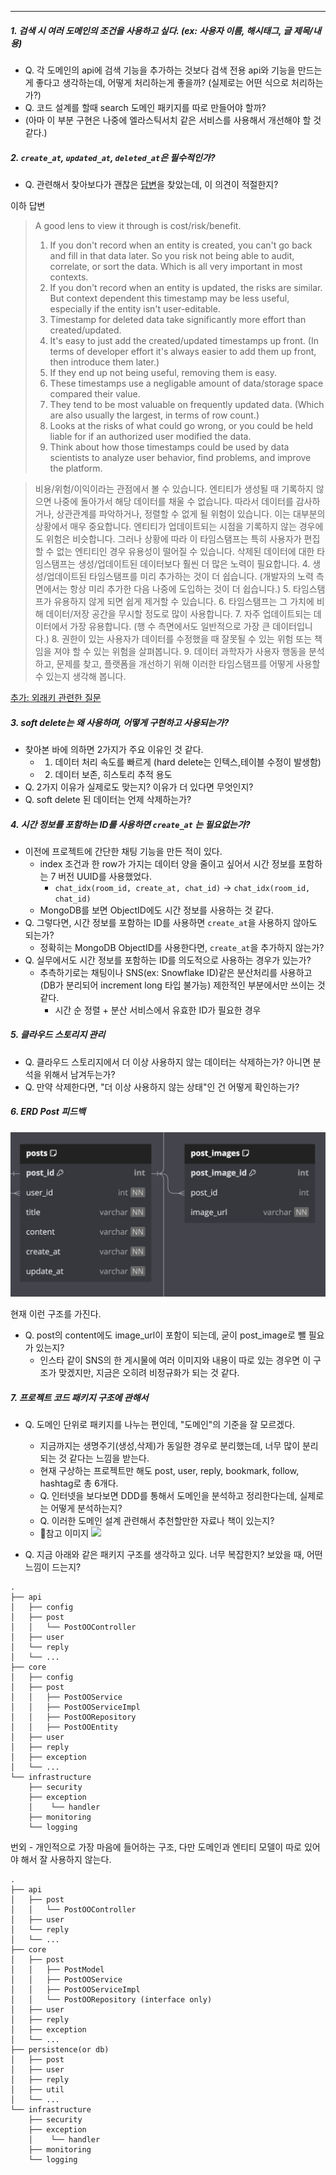 - - -

##### 1. 검색 시 여러 도메인의 조건을 사용하고 싶다. (ex: 사용자 이름, 해시태그, 글 제목/내용)

- Q. 각 도메인의 api에 검색 기능을 추가하는 것보다 검색 전용 api와 기능을 만드는게 좋다고 생각하는데, 어떻게 처리하는게 좋을까? (실제로는 어떤 식으로 처리하는가?)
- Q. 코드 설계를 할때 search 도메인 패키지를 따로 만들어야 할까?
- (아마 이 부분 구현은 나중에 엘라스틱서치 같은 서비스를 사용해서 개선해야 할 것 같다.)

##### 2. `create_at`, `updated_at`, `deleted_at`은 필수적인가?

- Q. 관련해서 찾아보다가 괜찮은 [답변](https://www.reddit.com/r/Database/comments/t226up/created_at_updated_at_from_date_thru_date_on/)을 찾았는데, 이 의견이 적절한지? 

이하 답변
>   A good lens to view it through is cost/risk/benefit.
>   1. If you don't record when an entity is created, you can't go back and fill in that data later. So you risk not being able to audit, correlate, or sort the data. Which is all very important in most contexts.
>   2. If you don't record when an entity is updated, the risks are similar. But context dependent this timestamp may be less useful, especially if the entity isn't user-editable.
>   3. Timestamp for deleted data take significantly more effort than created/updated.
>   4. It's easy to just add the created/updated timestamps up front. (In terms of developer effort it's always easier to add them up front, then introduce them later.)
>   5. If they end up not being useful, removing them is easy.
>   6. These timestamps use a negligable amount of data/storage space compared their value.
>   7. They tend to be most valuable on frequently updated data. (Which are also usually the largest, in terms of row count.)
>   8. Looks at the risks of what could go wrong, or you could be held liable for if an authorized user modified the data.
>   9. Think about how those timestamps could be used by data scientists to analyze user behavior, find problems, and improve the platform.

> 비용/위험/이익이라는 관점에서 볼 수 있습니다.
> 엔티티가 생성될 때 기록하지 않으면 나중에 돌아가서 해당 데이터를 채울 수 없습니다. 따라서 데이터를 감사하거나, 상관관계를 파악하거나, 정렬할 수 없게 될 위험이 있습니다. 이는 대부분의 상황에서 매우 중요합니다.
> 엔티티가 업데이트되는 시점을 기록하지 않는 경우에도 위험은 비슷합니다. 그러나 상황에 따라 이 타임스탬프는 특히 사용자가 편집할 수 없는 엔티티인 경우 유용성이 떨어질 수 있습니다.
> 삭제된 데이터에 대한 타임스탬프는 생성/업데이트된 데이터보다 훨씬 더 많은 노력이 필요합니다.
> 4. 생성/업데이트된 타임스탬프를 미리 추가하는 것이 더 쉽습니다. (개발자의 노력 측면에서는 항상 미리 추가한 다음 나중에 도입하는 것이 더 쉽습니다.)
> 5. 타임스탬프가 유용하지 않게 되면 쉽게 제거할 수 있습니다.
> 6. 타임스탬프는 그 가치에 비해 데이터/저장 공간을 무시할 정도로 많이 사용합니다.
> 7. 자주 업데이트되는 데이터에서 가장 유용합니다. (행 수 측면에서도 일반적으로 가장 큰 데이터입니다.)
> 8. 권한이 있는 사용자가 데이터를 수정했을 때 잘못될 수 있는 위험 또는 책임을 져야 할 수 있는 위험을 살펴봅니다.
> 9. 데이터 과학자가 사용자 행동을 분석하고, 문제를 찾고, 플랫폼을 개선하기 위해 이러한 타임스탬프를 어떻게 사용할 수 있는지 생각해 봅니다.

[추가: 외래키 관련한 질문](https://dataedo.com/blog/why-there-are-no-foreign-keys-in-your-database-referential-integrity-checks)
##### 3. soft delete는 왜 사용하며, 어떻게 구현하고 사용되는가?

- 찾아본 바에 의하면 2가지가 주요 이유인 것 같다.
	- 1. 데이터 처리 속도를 빠르게 (hard delete는 인텍스,테이블 수정이 발생함)
	- 2. 데이터 보존, 히스토리 추적 용도 
- Q. 2가지 이유가 실제로도 맞는지? 이유가 더 있다면 무엇인지?
- Q. soft delete 된 데이터는 언제 삭제하는가?

##### 4. 시간 정보를 포함하는 ID를 사용하면 `create_at` 는 필요없는가?

- 이전에 프로젝트에 간단한 채팅 기능을 만든 적이 있다.
	- index 조건과 한 row가 가지는 데이터 양을 줄이고 싶어서 시간 정보를 포함하는 7 버전 UUID를 사용했었다.
		- `chat_idx(room_id, create_at, chat_id)` -> `chat_idx(room_id, chat_id)`
	- MongoDB를 보면 ObjectID에도 시간 정보를 사용하는 것 같다.
- Q. 그렇다면, 시간 정보를 포함하는 ID를 사용하면 `create_at`을 사용하지 않아도 되는가?
	- 정확히는 MongoDB ObjectID를 사용한다면, `create_at`을 추가하지 않는가?
- Q. 실무에서도 시간 정보를 포함하는 ID를 의도적으로 사용하는 경우가 있는가?
	- 추측하기로는 채팅이나 SNS(ex: Snowflake ID)같은 분산처리를 사용하고 (DB가 분리되어 increment long 타입 불가능) 제한적인 부분에서만 쓰이는 것 같다.
		- 시간 순 정렬 + 분산 서비스에서 유효한 ID가 필요한 경우

##### 5. 클라우드 스토리지 관리

- Q. 클라우드 스토리지에서 더 이상 사용하지 않는 데이터는 삭제하는가? 아니면 분석을 위해서 남겨두는가?
- Q. 만약 삭제한다면, "더 이상 사용하지 않는 상태"인 건 어떻게 확인하는가?

##### 6. ERD Post 피드백

![post-erd](./post-erd.png)

현재 이런 구조를 가진다.

- Q. post의 content에도 image_url이 포함이 되는데, 굳이 post_image로 뺄 필요가 있는지?
	- 인스타 같이 SNS의 한 게시물에 여러 이미지와 내용이 따로 있는 경우면 이 구조가 맞겠지만, 지금은 오히려 비정규화가 되는 것 같다.

##### 7. 프로젝트 코드 패키지 구조에 관해서

- Q. 도메인 단위로 패키지를 나누는 편인데, "도메인"의 기준을 잘 모르겠다.
	- 지금까지는 생명주기(생성,삭제)가 동일한 경우로 분리했는데, 너무 많이 분리되는 것 같다는 느낌을 받는다.
	- 현재 구상하는 프로젝트만 해도 post, user, reply, bookmark, follow, hashtag로 총 6개다.
	- Q. 인터넷을 보다보면 DDD를 통해서 도메인을 분석하고 정리한다는데, 실제로는 어떻게 분석하는지?
	- Q. 이러한 도메인 설계 관련해서 추천할만한 자료나 책이 있는지?
	- 참고 이미지 ![](https://blog.kakaocdn.net/dn/dVup1i/btrvMHqtJEW/kATwqqQkYskxS2XFBd2oPK/img.png)

- Q. 지금 아래와 같은 패키지 구조를 생각하고 있다. 너무 복잡한지? 보았을 때, 어떤 느낌이 드는지?

```
.
├── api
│   ├── config
│   ├── post
│   │   └── PostOOController
│   ├── user
│   └── reply
│   └── ...
├── core
│   ├── config
│   ├── post
│   │   ├── PostOOService
│   │   ├── PostOOServiceImpl
│   │   ├── PostOORepository 
│   │   ├── PostOOEntity
│   ├── user
│   ├── reply
│   ├── exception
│   └── ...
└── infrastructure
    ├── security
    ├── exception
    │    └── handler
    ├── monitoring
    └── logging
```


번외 - 개인적으로 가장 마음에 들어하는 구조, 다만 도메인과 엔티티 모델이 따로 있어야 해서 잘 사용하지 않는다.
```
.
├── api
│   ├── post
│   │   └── PostOOController
│   ├── user
│   └── reply
│   └── ...
├── core
│   ├── post
│   │   ├── PostModel
│   │   ├── PostOOService
│   │   ├── PostOOServiceImpl
│   │   └── PostOORepository (interface only)
│   ├── user
│   ├── reply
│   ├── exception
│   └── ...
├── persistence(or db)
│   ├── post
│   ├── user
│   ├── reply
│   ├── util
│   └── ...
└── infrastructure
    ├── security
    ├── exception
    │    └── handler
    ├── monitoring
    └── logging
```
